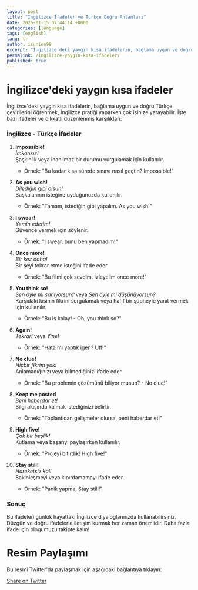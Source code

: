 ```yaml
---
layout: post
title: "İngilizce İfadeler ve Türkçe Doğru Anlamları"
date: 2025-01-15 07:44:14 +0000
categories: [language]
tags: [english]
lang: tr
author: isunion99
excerpt: "İngilizce'deki yaygın kısa ifadelerin, bağlama uygun ve doğru Türkçe çevirilerini öğrenmek, İngilizce pratiği yaparken çok işinize yarayabilir."
permalink: /İngilizce-yaygın-kısa-ifadeler/
published: true
---
```





İngilizce'deki yaygın kısa ifadeler
====== 

İngilizce'deki yaygın kısa ifadelerin, bağlama uygun ve doğru Türkçe çevirilerini öğrenmek, İngilizce pratiği yaparken çok işinize yarayabilir. İşte bazı ifadeler ve dikkatli düzenlenmiş karşılıkları:



### **İngilizce - Türkçe İfadeler**

1. **Impossible!**  
   *İmkansız!*  
   Şaşkınlık veya inanılmaz bir durumu vurgulamak için kullanılır.  
   - Örnek: "Bu kadar kısa sürede sınavı nasıl geçtin? Impossible!"

2. **As you wish!**  
   *Dilediğin gibi olsun!*  
   Başkalarının isteğine uyduğunuzda kullanılır.  
   - Örnek: "Tamam, istediğin gibi yapalım. As you wish!"

3. **I swear!**  
   *Yemin ederim!*  
   Güvence vermek için söylenir.  
   - Örnek: "I swear, bunu ben yapmadım!"

4. **Once more!**  
   *Bir kez daha!*  
   Bir şeyi tekrar etme isteğini ifade eder.  
   - Örnek: "Bu filmi çok sevdim. İzleyelim once more!"

5. **You think so!**  
   *Sen öyle mi sanıyorsun?* veya *Sen öyle mi düşünüyorsun?*  
   Karşıdaki kişinin fikrini sorgulamak veya hafif bir şüpheyle yanıt vermek için kullanılır.  
   - Örnek: "Bu iş kolay! - Oh, you think so?"

6. **Again!**  
   *Tekrar!* veya *Yine!*  
   - Örnek: "Hata mı yaptık igen? Uff!"

7. **No clue!**  
   *Hiçbir fikrim yok!*  
   Anlamadığınızı veya bilmediğinizi ifade eder.  
   - Örnek: "Bu problemin çözümünü biliyor musun? - No clue!"

8. **Keep me posted**  
   *Beni haberdar et!*  
   Bilgi akışında kalmak istediğinizi belirtir.  
   - Örnek: "Toplantıdan gelişmeler olursa, beni haberdar et!"

9. **High five!**  
   *Çak bir beşlik!*  
   Kutlama veya başarıyı paylaşırken kullanılır.  
   - Örnek: "Projeyi bitirdik! High five!"

10. **Stay still!**  
    *Hareketsiz kal!*  
    Sakinleşmeyi veya kıpırdamamayı ifade eder.  
    - Örnek: "Panik yapma, Stay still!"



### **Sonuç**
Bu ifadeleri günlük hayattaki İngilizce diyaloglarınızda kullanabilirsiniz. Düzgün ve doğru ifadelerle iletişim kurmak her zaman önemlidir. Daha fazla ifade için blogumuzu takipte kalın!



<h1>Resim Paylaşımı</h1>
<p>Bu resmi Twitter'da paylaşmak için aşağıdaki bağlantıya tıklayın:</p>
<a href="https://twitter.com/intent/tweet?text={{ page.title | url_encode }}&url={{ site.url }}{{ page.url }}" target="_blank">Share on Twitter</a>




<script data-goatcounter="https://gg123.goatcounter.com/count"
        async src="//gc.zgo.at/count.js"></script>
